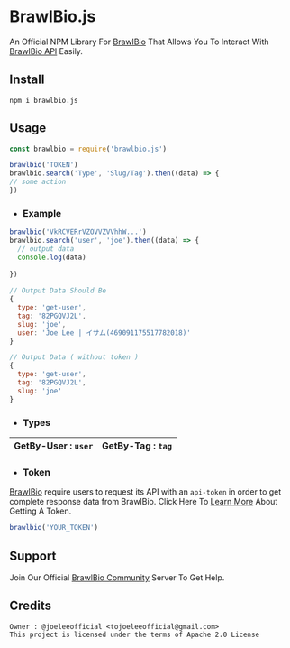# BrawlBio.js

An Official NPM Library For [BrawlBio](https://bs.is-a.dev) That Allows You To Interact With [BrawlBio API](https://bs.is-a.dev/api) Easily. 

## Install

`npm i brawlbio.js`

## Usage

```js
const brawlbio = require('brawlbio.js')

brawlbio('TOKEN')
brawlbio.search('Type', 'Slug/Tag').then((data) => { 
// some action  
})
```

- ### Example
```js
brawlbio('VkRCVERrVZOVVZVVhhW...')
brawlbio.search('user', 'joe').then((data) => { 
  // output data
  console.log(data)
  
})
 
// Output Data Should Be
{
  type: 'get-user',
  tag: '82PGQVJ2L',
  slug: 'joe',
  user: 'Joe Lee | イサム(469091175517782018)'
}

// Output Data ( without token )
{
  type: 'get-user',
  tag: '82PGQVJ2L',
  slug: 'joe'
}
```
  - ### Types

| GetBy-User : `user`  | GetBy-Tag : `tag` |
| ------------- | --------- |

  - ### Token 
  [BrawlBio](https://bs.is-a.dev) require users to request its API with an `api-token` in order to get complete response data from BrawlBio. Click Here To [Learn More](https://bs.is-a.dev/docs) About Getting A Token.

  ```js
  brawlbio('YOUR_TOKEN')
  ```

## Support
Join Our Official [BrawlBio Community](https://discord.gg/Ca4yEvTsXB) Server To Get Help.

## Credits 

```
Owner : @joeleeofficial <tojoeleeofficial@gmail.com>
This project is licensed under the terms of Apache 2.0 License
```
